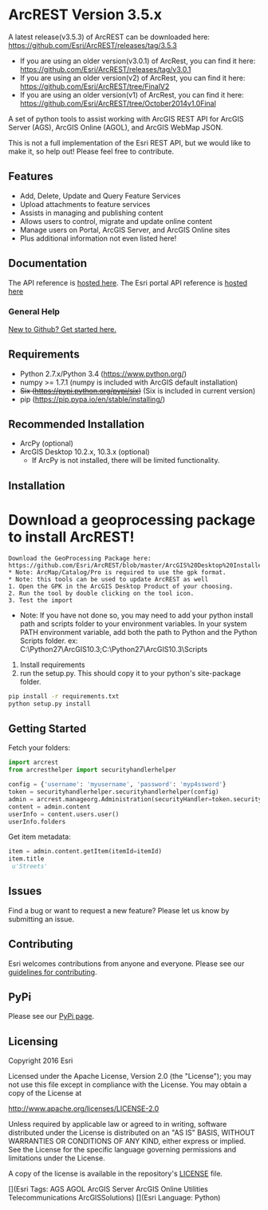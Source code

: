 # ArcREST Version 3.5.xA latest release(v3.5.3) of ArcREST can be downloaded here: https://github.com/Esri/ArcREST/releases/tag/3.5.3* If you are using an older version(v3.0.1) of ArcRest, you can find it here: https://github.com/Esri/ArcREST/releases/tag/v3.0.1* If you are using an older version(v2) of ArcRest, you can find it here: https://github.com/Esri/ArcREST/tree/FinalV2* If you are using an older version(v1) of ArcRest, you can find it here: https://github.com/Esri/ArcREST/tree/October2014v1.0FinalA set of python tools to assist working with ArcGIS REST API for ArcGIS Server (AGS), ArcGIS Online (AGOL), and ArcGIS WebMap JSON.This is not a full implementation of the Esri REST API, but we would like to make it, so help out!  Please feel free to contribute.## Features* Add, Delete, Update and Query Feature Services* Upload attachments to feature services* Assists in managing and publishing content* Allows users to control, migrate and update online content* Manage users on Portal, ArcGIS Server, and ArcGIS Online sites* Plus additional information not even listed here!## Documentation The API reference is [hosted here](http://esri.github.io/ArcREST/index.html). The Esri portal API reference is [hosted here](http://resources.arcgis.com/en/help/arcgis-rest-api)### General Help[New to Github? Get started here.](http://htmlpreview.github.com/?https://github.com/Esri/esri.github.com/blob/master/help/esri-getting-to-know-github.html)## Requirements* Python 2.7.x/Python 3.4 (https://www.python.org/)* numpy >= 1.7.1 (numpy is included with ArcGIS default installation)* ~~Six (https://pypi.python.org/pypi/six)~~ (Six is included in current version)* pip (https://pip.pypa.io/en/stable/installing/)## Recommended Installation* ArcPy (optional)* ArcGIS Desktop 10.2.x, 10.3.x (optional)  - If ArcPy is not installed, there will be limited functionality.## Installation# Download a geoprocessing package to install ArcREST!	Download the GeoProcessing Package here: https://github.com/Esri/ArcREST/blob/master/ArcGIS%20Desktop%20Installer/installing_arcrest.gpk	* Note: ArcMap/Catalog/Pro is required to use the gpk format.	* Note: this tools can be used to update ArcREST as well    1. Open the GPK in the ArcGIS Desktop Product of your choosing.	2. Run the tool by double clicking on the tool icon.	3. Test the import	* Note:  If you have not done so, you may need to add your python install path and scripts folder to your environment variables.  In your system PATH environment variable, add both the path to Python and the Python Scripts folder. ex: C:\Python27\ArcGIS10.3;C:\Python27\ArcGIS10.3\Scripts1. Install requirements2. run the setup.py.  This should copy it to your python's site-package folder.```bashpip install -r requirements.txtpython setup.py install```## Getting StartedFetch your folders:```pythonimport arcrestfrom arcresthelper import securityhandlerhelperconfig = {'username': 'myusername', 'password': 'myp4ssword'}token = securityhandlerhelper.securityhandlerhelper(config)admin = arcrest.manageorg.Administration(securityHandler=token.securityhandler)content = admin.contentuserInfo = content.users.user()userInfo.folders```Get item metadata:```pythonitem = admin.content.getItem(itemId=itemId)item.title u'Streets'```## IssuesFind a bug or want to request a new feature?  Please let us know by submitting an issue.## ContributingEsri welcomes contributions from anyone and everyone.Please see our [guidelines for contributing](https://github.com/esri/contributing).## PyPiPlease see our [PyPi page](https://pypi.python.org/pypi/ArcREST_Package).## LicensingCopyright 2016 EsriLicensed under the Apache License, Version 2.0 (the "License");you may not use this file except in compliance with the License.You may obtain a copy of the License athttp://www.apache.org/licenses/LICENSE-2.0Unless required by applicable law or agreed to in writing, softwaredistributed under the License is distributed on an "AS IS" BASIS,WITHOUT WARRANTIES OR CONDITIONS OF ANY KIND, either express or implied.See the License for the specific language governing permissions andlimitations under the License.A copy of the license is available in the repository's[LICENSE](LICENSE) file.[](Esri Tags: AGS AGOL ArcGIS Server ArcGIS Online Utilities Telecommunications ArcGISSolutions)[](Esri Language: Python)